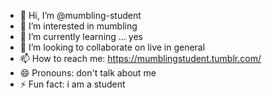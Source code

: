 - 👋 Hi, I’m @mumbling-student
- 👀 I’m interested in mumbling
- 🌱 I’m currently learning ... yes
- 💞️ I’m looking to collaborate on live in general
- 📫 How to reach me: https://mumblingstudent.tumblr.com/
- 😄 Pronouns: don't talk about me
- ⚡ Fun fact: i am a student

<!---
mumbling-student/mumbling-student is a ✨ special ✨ repository because its `README.md` (this file) appears on your GitHub profile.
You can click the Preview link to take a look at your changes.
--->
